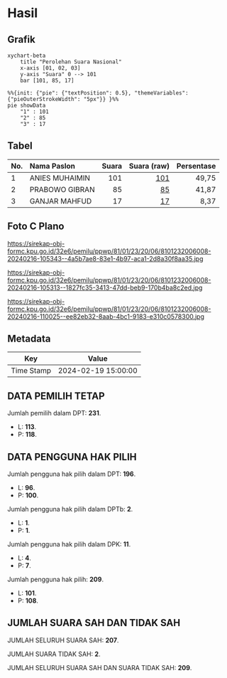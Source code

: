 # Hasil

## Grafik

```mermaid
xychart-beta
    title "Perolehan Suara Nasional"
    x-axis [01, 02, 03]
    y-axis "Suara" 0 --> 101
    bar [101, 85, 17]
```

```mermaid
%%{init: {"pie": {"textPosition": 0.5}, "themeVariables": {"pieOuterStrokeWidth": "5px"}} }%%
pie showData
    "1" : 101
    "2" : 85
    "3" : 17
```

## Tabel

| No. | Nama Paslon    | Suara | Suara (raw) | Persentase |
|:--- |:-------------- | -----:| -----------:| ----------:|
| 1   | ANIES MUHAIMIN | 101   | [101][p-1]  | 49,75      |
| 2   | PRABOWO GIBRAN | 85    | [85][p-2]   | 41,87      |
| 3   | GANJAR MAHFUD  | 17    | [17][p-3]   | 8,37       |


[p-1]: https://github.com/gigit-pemilu/pemilu-2024/blob/main/pilpres/hitung-suara/sub/81-maluku/sub/01-maluku-tengah/sub/23-telutih/sub/2006-laimu/sub/008-tps/sub/paslon-1.txt
[p-2]: https://github.com/gigit-pemilu/pemilu-2024/blob/main/pilpres/hitung-suara/sub/81-maluku/sub/01-maluku-tengah/sub/23-telutih/sub/2006-laimu/sub/008-tps/sub/paslon-2.txt
[p-3]: https://github.com/gigit-pemilu/pemilu-2024/blob/main/pilpres/hitung-suara/sub/81-maluku/sub/01-maluku-tengah/sub/23-telutih/sub/2006-laimu/sub/008-tps/sub/paslon-3.txt

## Foto C Plano

https://sirekap-obj-formc.kpu.go.id/32e6/pemilu/ppwp/81/01/23/20/06/8101232006008-20240216-105343--4a5b7ae8-83e1-4b97-aca1-2d8a30f8aa35.jpg

https://sirekap-obj-formc.kpu.go.id/32e6/pemilu/ppwp/81/01/23/20/06/8101232006008-20240216-105313--1827fc35-3413-47dd-beb9-170b4ba8c2ed.jpg

https://sirekap-obj-formc.kpu.go.id/32e6/pemilu/ppwp/81/01/23/20/06/8101232006008-20240216-110025--ee82eb32-8aab-4bc1-9183-e310c0578300.jpg


## Metadata

| Key        | Value               |
| ---------- | ------------------- |
| Time Stamp | 2024-02-19 15:00:00 |


## DATA PEMILIH TETAP

Jumlah pemilih dalam DPT: **231**.
 * L: **113**.
 * P: **118**.

## DATA PENGGUNA HAK PILIH

Jumlah pengguna hak pilih dalam DPT: **196**.
 * L: **96**.
 * P: **100**.

Jumlah pengguna hak pilih dalam DPTb: **2**.
 * L: **1**.
 * P: **1**.

Jumlah pengguna hak pilih dalam DPK: **11**.
 * L: **4**.
 * P: **7**.

Jumlah pengguna hak pilih: **209**.
 * L: **101**.
 * P: **108**.

## JUMLAH SUARA SAH DAN TIDAK SAH

JUMLAH SELURUH SUARA SAH: **207**.

JUMLAH SUARA TIDAK SAH: **2**.

JUMLAH SELURUH SUARA SAH DAN SUARA TIDAK SAH: **209**.


